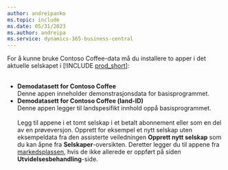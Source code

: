 ```yaml
---
author: andreipanko
ms.topic: include
ms.date: 05/31/2023
ms.author: andreipa
ms.service: dynamics-365-business-central
---
```


For å kunne bruke Contoso Coffee-data må du installere to apper i det aktuelle selskapet i [!INCLUDE [prod_short](../includes/prod_short.md)]:  <br><br>
- **Demodatasett for Contoso Coffee**  
    Denne appen inneholder demonstrasjonsdata for basisprogrammet.  
- **Demodatasett for Contoso Coffee (land-ID)**  
    Denne appen legger til landspesifikt innhold oppå basisprogrammet.
<br><br>
Legg til appene i et tomt selskap i et betalt abonnement eller som en del av en prøveversjon. Opprett for eksempel et nytt selskap uten eksempeldata fra den assisterte veiledningen **Opprett nytt selskap** som du kan åpne fra **Selskaper**-oversikten. Deretter legger du til appene fra [markedsplassen](../ui-extensions-install-uninstall.md#install), hvis de ikke allerede er oppført på siden **Utvidelsesbehandling**-side.  
